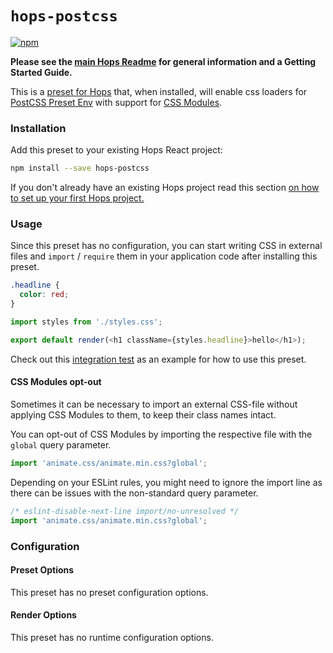# `hops-postcss`

[![npm](https://img.shields.io/npm/v/hops-postcss.svg)](https://www.npmjs.com/package/hops-postcss)

**Please see the [main Hops Readme](https://github.com/xing/hops/blob/master/README.md) for general information and a Getting Started Guide.**

This is a [preset for Hops](https://github.com/xing/hops/tree/master#presets) that, when installed, will enable css loaders for [PostCSS Preset Env](https://github.com/csstools/postcss-preset-env) with support for [CSS Modules](https://github.com/css-modules/css-modules).

### Installation

Add this preset to your existing Hops React project:

```bash
npm install --save hops-postcss
```

If you don't already have an existing Hops project read this section [on how to set up your first Hops project.](https://github.com/xing/hops/tree/master#quick-start)

### Usage

Since this preset has no configuration, you can start writing CSS in external files and `import` / `require` them in your application code after installing this preset.

```css
.headline {
  color: red;
}
```

```javascript
import styles from './styles.css';

export default render(<h1 className={styles.headline}>hello</h1>);
```

Check out this [integration test](https://github.com/xing/hops/tree/master/packages/spec/integration/postcss) as an example for how to use this preset.

#### CSS Modules opt-out

Sometimes it can be necessary to import an external CSS-file without applying CSS Modules to them, to keep their class names intact.

You can opt-out of CSS Modules by importing the respective file with the `global` query parameter.

```js
import 'animate.css/animate.min.css?global';
```

Depending on your ESLint rules, you might need to ignore the import line as there can be issues with the non-standard query parameter.

```js
/* eslint-disable-next-line import/no-unresolved */
import 'animate.css/animate.min.css?global';
```

### Configuration

#### Preset Options

This preset has no preset configuration options.

#### Render Options

This preset has no runtime configuration options.
